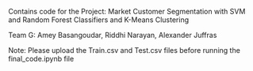 Contains code for the Project: Market Customer Segmentation with SVM and Random Forest Classifiers and K-Means Clustering

Team G: Amey Basangoudar, Riddhi Narayan, Alexander Juffras

Note: Please upload the Train.csv and Test.csv files before running the final_code.ipynb file
